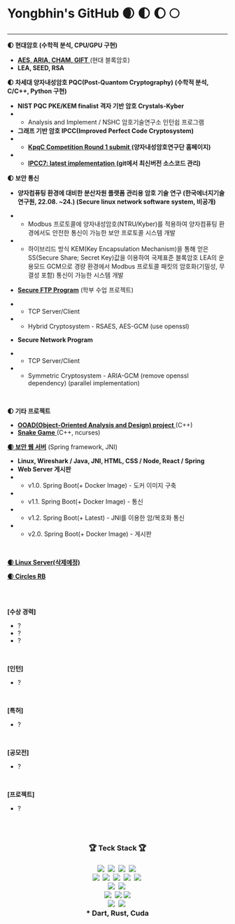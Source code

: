 # Yongbhin's GitHub  🌒 🌓 🌔 🌕
---


**🌓 현대암호 (수학적 분석, CPU/GPU 구현)**
- <a href="https://github.com/YongBhin-Kim/Crypto"> **AES, ARIA, CHAM, GIFT** </a> (현대 블록암호)
- **LEA, SEED, RSA**

**🌓 차세대 양자내성암호 PQC(Post-Quantom Cryptography) (수학적 분석, C/C++, Python 구현)**
- **NIST PQC PKE/KEM finalist 격자 기반 암호 Crystals-Kyber**
- - Analysis and Implement / NSHC 암호기술연구소 인턴쉽 프로그램
- **그래프 기반 암호 IPCC(Improved Perfect Code Cryptosystem)**
- - <a href="https://www.kpqc.or.kr/competition.html"> **KpqC Competition Round 1 submit** </a> **(양자내성암호연구단 홈페이지)**
- - <a href="https://www.github.com/KMURASEofficial/ipcc"> **IPCC7: latest implementation** </a> **(git에서 최신버전 소스코드 관리)**


**🌓 보안 통신**
 - **양자컴퓨팅 환경에 대비한 분산자원 플랫폼 관리용 암호 기술 연구 (한국에너지기술연구원, 22.08. ~24.) (Secure linux network software system, 비공개)**
 - - Modbus 프로토콜에 양자내성암호(NTRU/Kyber)를 적용하여 양자컴퓨팅 환경에서도 안전한 통신이 가능한 보안 프로토콜 시스템 개발
 - - 하이브리드 방식 KEM(Key Encapsulation Mechanism)을 통해 얻은 SS(Secure Share; Secret Key)값을 이용하여 국제표준 블록암호 LEA의 운용모드 GCM으로 경량 환경에서 Modbus 프로토콜 패킷의 암호화(기밀성, 무결성 포함) 통신이 가능한 시스템 개발


 - <a href="https://github.com/YongBhin-Kim/secure_ftp_program">**Secure FTP Program**</a> (학부 수업 프로젝트)
 - - TCP Server/Client
 - - Hybrid Cryptosystem - RSAES, AES-GCM (use openssl)

 - **Secure Network Program**
 - - TCP Server/Client
 - - Symmetric Cryptosystem - ARIA-GCM (remove openssl dependency) (parallel implementation)
<br>

**🌓 기타 프로젝트**
- <a href="https://github.com/YongBhin-Kim/oo-cryptosystem">**OOAD(Object-Oriented Analysis and Design) project** </a> (C++)<br>
- <a href="https://github.com/YongBhin-Kim/snake-game">**Snake Game** </a> (C++, ncurses) <br>


<a href="https://github.com/YongBhin-Kim/Crypto-WebServer">**🌒 보안 웹 서버**</a> (Spring framework, JNI)
- **Linux, Wireshark / Java, JNI, HTML, CSS / Node, React / Spring**
- **Web Server 게시판**
- - v1.0. Spring Boot(+ Docker Image) - 도커 이미지 구축
- - v1.1. Spring Boot(+ Docker Image) - 통신
- - v1.2. Spring Boot(+ Latest) - JNI를 이용한 암/복호화 통신
- - v2.0. Spring Boot(+ Docker Image) - 게시판
<br>


<a href="https://linuxyb.kimyongbhin.repl.co">**🌒 Linux Server(삭제예정)**</a>
<br>

<a href="https://rb.yongbhin-kim.repl.co/">**🌒 Circles RB**</a>
<br>

<br>
<br>

**[수상 경력]**
- ?
- ?
- ?

<br>

**[인턴]**
- ?
<br>

**[특허]**
- ?
<br>

**[공모전]**
- ?
<br>

**[프로젝트]**
- ?
<br>
<br>


<h3 align = "center">🏆 Teck Stack 🏆<h3>
<p align = "center">
  <img src="https://img.shields.io/badge/C-A8B9CC?style=flat-square&logo=C&logoColor=white" style="max-width: 100%;"></a>&nbsp
  <img src="https://img.shields.io/badge/c++-00599C?style=flat-square&logo=c%2B%2B&logoColor=white" style="max-width: 100%;"></a>&nbsp
  <img src="https://img.shields.io/badge/Python-3766AB?style=flat-square&logo=Python&logoColor=white" style="max-width: 100%;"></a>&nbsp 
  <img src="https://img.shields.io/badge/Java-007396?style=flat-square&logo=Java&logoColor=white" style="max-width: 100%;"></a>&nbsp
  <br>
  <img src="https://img.shields.io/badge/HTML5-E34F26?style=flat-square&logo=HTML5&logoColor=white" style="max-width: 100%;"></a>&nbsp  
  <img src="https://img.shields.io/badge/CSS3-1572B6?style=flat-square&logo=CSS3&logoColor=white" style="max-width: 100%;"></a>&nbsp
  <img src="https://img.shields.io/badge/javascript-F7DF1E?style=flat-square&logo=javascript&logoColor=black" style="max-width: 100%;"></a>&nbsp
  <img src="https://img.shields.io/badge/node.js-339933?style=flat-square&logo=Node.js&logoColor=white" style="max-width: 100%;"></a>&nbsp
  <img src="https://img.shields.io/badge/react-61DAFB?style=flat-square&logo=react&logoColor=black" style="max-width: 100%;"></a>&nbsp
  <br>
  <img src="https://img.shields.io/badge/Spring Boot-6DB33F?style=flat-square&logo=Spring Boot&logoColor=white" style="max-width: 100%;"></a>&nbsp
  <img src="https://img.shields.io/badge/flutter-02569B?style=flat-square&logo=flutter&logoColor=white" style="max-width: 100%;"></a>&nbsp
  <br>
  <img src="https://img.shields.io/badge/MySQL-4479A1?style=flat-square&logo=MySQL&logoColor=white" style="max-width: 100%;"></a>&nbsp
  <img src="https://img.shields.io/badge/firebase-FFCA28?style=flat-square&logo=firebase&logoColor=white">
  <img src="https://img.shields.io/badge/amazonaws-232F3E?style=flat-square&logo=amazonaws&logoColor=white">
  <br>
  <img src="https://img.shields.io/badge/VMware-607078?style=flat-square&logo=VMware&logoColor=white" style="max-width: 100%;"></a>&nbsp
  <img src="https://img.shields.io/badge/CentOS-262577?style=flat-square&logo=CentOS&logoColor=white" style="max-width: 100%;"></a>&nbsp

  <br>
* Dart, Rust, Cuda
</p>
